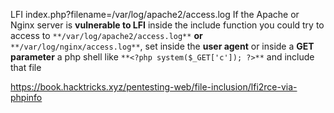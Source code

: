 LFI
index.php?filename=/var/log/apache2/access.log
If the Apache or Nginx server is **vulnerable to LFI** inside the include function you could try to access to `**/var/log/apache2/access.log**` **or** `**/var/log/nginx/access.log**`, set inside the **user agent** or inside a **GET parameter** a php shell like `**<?php system($_GET['c']); ?>**` and include that file

https://book.hacktricks.xyz/pentesting-web/file-inclusion/lfi2rce-via-phpinfo